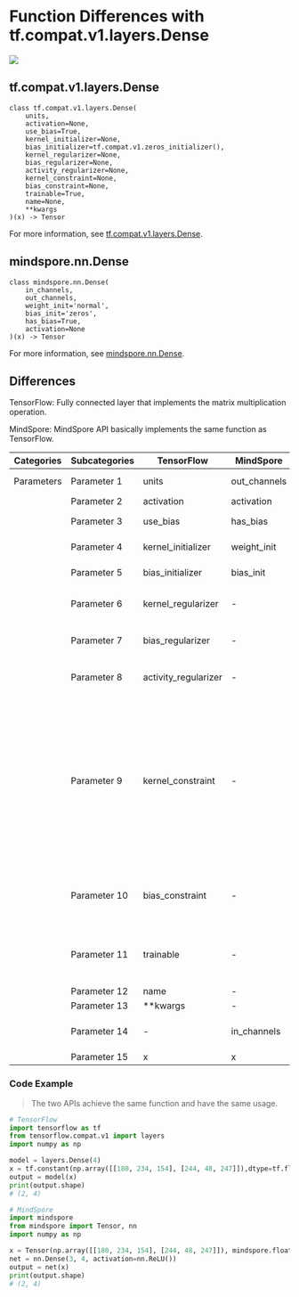 # Function Differences with tf.compat.v1.layers.Dense

<a href="https://gitee.com/mindspore/docs/blob/master/docs/mindspore/source_en/note/api_mapping/tensorflow_diff/Dense.md" target="_blank"><img src="https://mindspore-website.obs.cn-north-4.myhuaweicloud.com/website-images/master/resource/_static/logo_source_en.png"></a>

## tf.compat.v1.layers.Dense

```text
class tf.compat.v1.layers.Dense(
    units,
    activation=None,
    use_bias=True,
    kernel_initializer=None,
    bias_initializer=tf.compat.v1.zeros_initializer(),
    kernel_regularizer=None,
    bias_regularizer=None,
    activity_regularizer=None,
    kernel_constraint=None,
    bias_constraint=None,
    trainable=True,
    name=None,
    **kwargs
)(x) -> Tensor
```

For more information, see [tf.compat.v1.layers.Dense](https://tensorflow.google.cn/versions/r2.6/api_docs/python/tf/compat/v1/layers/Dense).

## mindspore.nn.Dense

```text
class mindspore.nn.Dense(
    in_channels,
    out_channels,
    weight_init='normal',
    bias_init='zeros',
    has_bias=True,
    activation=None
)(x) -> Tensor
```

For more information, see [mindspore.nn.Dense](https://www.mindspore.cn/docs/en/master/api_python/nn/mindspore.nn.Dense.html).

## Differences

TensorFlow: Fully connected layer that implements the matrix multiplication operation.

MindSpore: MindSpore API basically implements the same function as TensorFlow.

| Categories | Subcategories |TensorFlow | MindSpore | Differences |
| --- | --- | --- | --- |---|
| Parameters | Parameter 1  | units                | out_channels | Same function, different parameter names           |
|      | Parameter 2  | activation           | activation   | -   |
|      | Parameter 3  | use_bias             | has_bias     | Same function, different parameter names                |
|      | Parameter 4  | kernel_initializer   | weight_init  | Same function, different parameter names                |
|      | Parameter 5  | bias_initializer     | bias_init    | Same function, different parameter names            |
|      | Parameter 6  | kernel_regularizer   | -    | The regular function of the weight matrix. MindSpore does not have this parameter.        |
|      | Parameter 7  | bias_regularizer     |    -     | The regularization function for the deviation. MindSpore does not have this parameter.               |
|      | Parameter 8  | activity_regularizer |    -          | The regularization function for the output. MindSpore does not have this parameter.          |
|      | Parameter 9  | kernel_constraint    |    -   | Optional projection functions that will be applied to the kernel after the `Optimizer` program is updated (e.g., for implementing norm constraints or value constraints on layer weights). The function must take as input the unprojected variables and must return the projected variables (which must have the same shape). It is not safe to use constraints when doing asynchronous distributed training. MindSpore does not have this parameter |
|      | Parameter 10 | bias_constraint      |     -   | Optional projection function to be applied to the deviation after being updated by `Optimizer`. MindSpore does not have this parameter |
|      | Parameter 11 | trainable            |     -         | Boolean. If `True`, also adds the variable to the graph collection `GraphKeys.TRAINABLE_VARIABLES`. MindSpore does not have this parameter. |
|      | Parameter 12 | name     |     -     | Not involved   |
|      | Parameter 13 | **kwargs   |     -    | Not involved    |
|      | Parameter 14 | -    |     in_channels         | The spatial dimension of the input. TensorFlow does not have this parameter    |
|      | Parameter 15 | x        |     x         | - |

### Code Example

> The two APIs achieve the same function and have the same usage.

```python
# TensorFlow
import tensorflow as tf
from tensorflow.compat.v1 import layers
import numpy as np

model = layers.Dense(4)
x = tf.constant(np.array([[180, 234, 154], [244, 48, 247]]),dtype=tf.float32)
output = model(x)
print(output.shape)
# (2, 4)

# MindSpore
import mindspore
from mindspore import Tensor, nn
import numpy as np

x = Tensor(np.array([[180, 234, 154], [244, 48, 247]]), mindspore.float32)
net = nn.Dense(3, 4, activation=nn.ReLU())
output = net(x)
print(output.shape)
# (2, 4)
```
